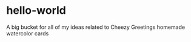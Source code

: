 # hello-world
A big bucket for all of my ideas related to Cheezy Greetings homemade watercolor cards
